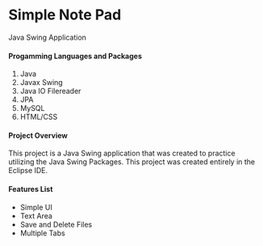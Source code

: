#
<h1>Simple Note Pad</h1>
Java Swing Application

<h4>Progamming Languages and Packages</h4>
<ol>
<li>Java</li>
<li>Javax Swing</li>
<li>Java IO Filereader</li>
<li>JPA</li>
<li>MySQL</li>
<li>HTML/CSS</li>
</ol>

<h4>Project Overview</h4>
This project is a Java Swing application that was created to practice utilizing the Java Swing Packages. This project was created entirely in the Eclipse IDE.

<h4>Features List</h4>
<ul>
<li>Simple UI</li>
<li>Text Area </li>
<li>Save and Delete Files</li>
<li>Multiple Tabs</li>
</ul>

